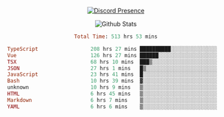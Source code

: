 <!DOCTYPE html>
<body>
<div align="center">

  [![Discord Presence](https://lanyard.cnrad.dev/api/576097150359044106)](https://discord.com/users/576097150359044106)
  
  ![Github Stats](https://github-readme-stats.vercel.app/api?username=verycrunchy&show_icons=true&theme=radical)

<!--START_SECTION:waka-->

```ruby
Total Time: 513 hrs 53 mins

TypeScript                 208 hrs 27 mins ██████████░░░░░░░░░░░░░░░   40.57 %
Vue                        126 hrs 27 mins ██████░░░░░░░░░░░░░░░░░░░   24.61 %
TSX                        68 hrs 10 mins  ███▒░░░░░░░░░░░░░░░░░░░░░   13.27 %
JSON                       27 hrs 1 mins   █▒░░░░░░░░░░░░░░░░░░░░░░░   05.26 %
JavaScript                 23 hrs 41 mins  █░░░░░░░░░░░░░░░░░░░░░░░░   04.61 %
Bash                       10 hrs 39 mins  ▓░░░░░░░░░░░░░░░░░░░░░░░░   02.07 %
unknown                    10 hrs 9 mins   ▒░░░░░░░░░░░░░░░░░░░░░░░░   01.97 %
HTML                       6 hrs 45 mins   ▒░░░░░░░░░░░░░░░░░░░░░░░░   01.32 %
Markdown                   6 hrs 7 mins    ▒░░░░░░░░░░░░░░░░░░░░░░░░   01.19 %
YAML                       6 hrs 6 mins    ▒░░░░░░░░░░░░░░░░░░░░░░░░   01.19 %
```

<!--END_SECTION:waka-->
</div>
</body>
</html>

